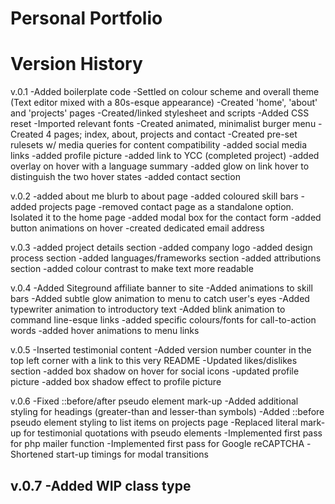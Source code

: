 # Personal Portfolio
# Version History

v.0.1
 -Added boilerplate code
 -Settled on colour scheme and overall theme (Text editor mixed with a 80s-esque appearance)
 -Created 'home', 'about' and 'projects' pages
 -Created/linked stylesheet and scripts
 -Added CSS reset
 -Imported relevant fonts
 -Created animated, minimalist burger menu
 -Created 4 pages; index, about, projects and contact
 -Created pre-set rulesets w/ media queries for content compatibility
 -added social media links
 -added profile picture
 -added link to YCC (completed project)
 -added overlay on hover with a language summary
 -added glow on link hover to distinguish the two hover states
 -added contact section

v.0.2
-added about me blurb to about page
-added coloured skill bars
-added projects page
-removed contact page as a standalone option. Isolated it to the home page
-added modal box for the contact form
-added button animations on hover
-created dedicated email address

v.0.3
-added project details section
-added company logo
-added design process section
-added languages/frameworks section
-added attributions section
-added colour contrast to make text more readable

v.0.4
-Added Siteground affiliate banner to site
-Added animations to skill bars
-Added subtle glow animation to menu to catch user's eyes
-Added typewriter animation to introductory text
-Added blink animation to command line-esque links
-added specific colours/fonts for call-to-action words
-added hover animations to menu links

v.0.5
-Inserted testimonial content
-Added version number counter in the top left corner with a link to this very README
-Updated likes/dislikes section
-added box shadow on hover for social icons
-updated profile picture
-added box shadow effect to profile picture

v.0.6
-Fixed ::before/after pseudo element mark-up
-Added additional styling for headings (greater-than and lesser-than symbols)
-Added ::before pseudo element styling to list items on projects page
-Replaced literal mark-up for testimonial quotations with pseudo elements
-Implemented first pass for php mailer function
-Implemented first pass for Google reCAPTCHA
-Shortened start-up timings for modal transitions

v.0.7
-Added WIP class type
-
